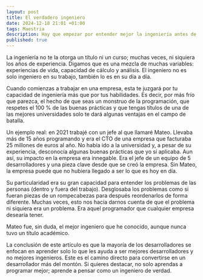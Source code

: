 ```yaml
---
layout: post
title: El verdadero ingeniero
date: 2024-12-18 21:01 +01:00
tags: Maestria
description: Hay que empezar por entender mejor la ingeniería antes de estudiar cualquier disciplina.
published: true
---
```


La ingeniería no te la otorga un título ni un curso; muchas veces, ni siquiera los años de experiencia. Digamos que es una mezcla de muchas variables: experiencias de vida, capacidad de cálculo y análisis. El ingeniero no es solo ingeniero en su trabajo, también lo es en su día a día.

Cuando comienzas a trabajar en una empresa, esta te juzgará por tu capacidad de ingeniería más que por tus habilidades. Es decir, por más frío que parezca, el hecho de que seas un monstruo de la programación, que respetes el 100 % de las buenas prácticas y que tengas títulos de una de las mejores universidades solo te dará algunas ventajas en el campo de batalla.

Un ejemplo real: en 2021 trabajé con un jefe al que llamaré Mateo. Llevaba más de 15 años programando y era el CTO de una empresa que facturaba 25 millones de euros al año. No había ido a la universidad y, a pesar de su experiencia, desconocía algunas buenas prácticas que yo sí aplicaba. Aun así, su impacto en la empresa era innegable.
Era el jefe de un equipo de 5 desarrolladores y una pieza clave desde que se creó la empresa. Sin Mateo, la empresa puede que no hubiera llegado a ser lo que es hoy en día.

Su particularidad era su gran capacidad para entender los problemas de las personas (dentro y fuera del trabajo). Desglosaba los problemas como si fueran piezas de un rompecabezas para después reordenarlos de forma diferente. Muchas veces, esto nos hacía darnos cuenta de que el problema ni siquiera era un problema. Era aquel programador que cualquier empresa desearía tener.

Mateo fue, sin duda, el mejor ingeniero que he conocido, aunque nunca tuvo un título académico.

La conclusión de este artículo es que la mayoría de los desarrolladores se enfocan en aprender solo lo que les ayuda a ser mejores desarrolladores y no mejores ingenieros. Este es el camino directo para convertirse en un desarrollador más del montón. Si quieres destacar, no solo aprendas a programar mejor; aprende a pensar como un ingeniero de verdad.